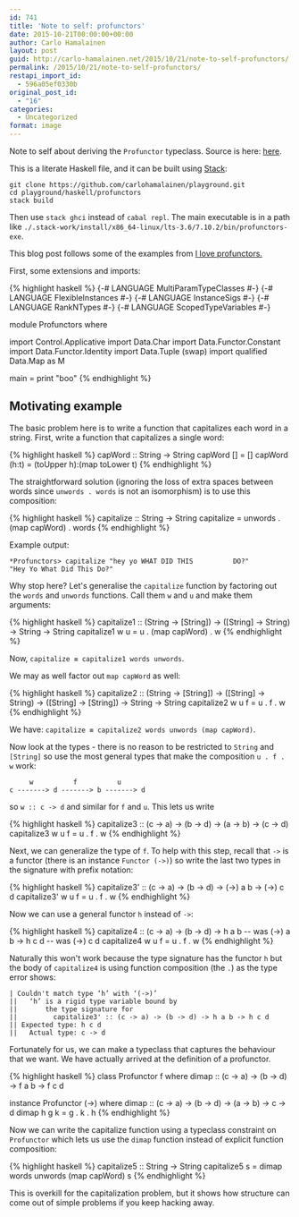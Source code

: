 ```yaml
---
id: 741
title: 'Note to self: profunctors'
date: 2015-10-21T00:00:00+00:00
author: Carlo Hamalainen
layout: post
guid: http://carlo-hamalainen.net/2015/10/21/note-to-self-profunctors/
permalink: /2015/10/21/note-to-self-profunctors/
restapi_import_id:
  - 596a05ef0330b
original_post_id:
  - "16"
categories:
  - Uncategorized
format: image
---
```


Note to self about deriving the ``Profunctor`` typeclass. Source is here: <a href="https://github.com/carlohamalainen/playground/tree/master/haskell/profunctors">here</a>. 

This is a literate Haskell file, and it can be built using <a href="https://github.com/commercialhaskell/stack">Stack</a>: 

```
git clone https://github.com/carlohamalainen/playground.git
cd playground/haskell/profunctors
stack build
```

Then use ``stack ghci`` instead of ``cabal repl``. The main executable is
in a path like ``./.stack-work/install/x86_64-linux/lts-3.6/7.10.2/bin/profunctors-exe``.  

This blog post follows some of the examples from <a href="https://www.fpcomplete.com/user/liyang/profunctors">I love profunctors.</a> 

First, some extensions and imports: 

{% highlight haskell %}
{-# LANGUAGE MultiParamTypeClasses #-}
{-# LANGUAGE FlexibleInstances     #-}
{-# LANGUAGE InstanceSigs          #-}
{-# LANGUAGE RankNTypes            #-}
{-# LANGUAGE ScopedTypeVariables   #-}

module Profunctors where

import Control.Applicative
import Data.Char
import Data.Functor.Constant
import Data.Functor.Identity
import Data.Tuple (swap)
import qualified Data.Map as M

main = print "boo"
{% endhighlight %}

## Motivating example 

The basic problem here is to write a function that
capitalizes each word in a string. First, write a
function that capitalizes a single word: 

{% highlight haskell %}
capWord :: String -> String
capWord [] = []
capWord (h:t) = (toUpper h):(map toLower t)
{% endhighlight %}

The straightforward solution (ignoring the loss of extra spaces
between words since ``unwords . words`` is not an isomorphism)
is to use this composition: 

{% highlight haskell %}
capitalize :: String -> String
capitalize = unwords . (map capWord) . words
{% endhighlight %}

Example output: 

```
*Profunctors> capitalize "hey yo WHAT DID THIS          DO?"
"Hey Yo What Did This Do?"
```

Why stop here? Let's generalise the ``capitalize``
function by factoring out the ``words``
and ``unwords`` functions. Call them ``w``
and ``u`` and make them arguments: 

{% highlight haskell %}
capitalize1 :: (String -> [String]) -> ([String] -> String) -> String -> String
capitalize1 w u = u . (map capWord) . w
{% endhighlight %}

Now, ``capitalize ≡ capitalize1 words unwords``. 

We may as well factor out ``map capWord`` as well: 

{% highlight haskell %}
capitalize2 :: (String -> [String])
             -> ([String] -> String)
             -> ([String] -> [String])
             -> String -> String
capitalize2 w u f = u . f . w
{% endhighlight %}

We have: ``capitalize ≡ capitalize2 words unwords (map capWord)``. 

Now look at the types - there is no reason to be restricted
to ``String`` and ``[String]`` so use the most
general types that make the composition ``u . f . w`` work: 

```
     w          f          u
c -------> d -------> b -------> d
```

so ``w :: c -> d`` and similar for ``f`` and ``u``.  This lets us write 

{% highlight haskell %}
capitalize3 :: (c -> a)
            -> (b -> d)
            -> (a -> b)
            -> (c -> d)
capitalize3 w u f = u . f . w
{% endhighlight %}

Next, we can generalize the type of ``f``. To help with this step, recall
that ``->`` is a functor (there is an instance ``Functor (->)``) so write
the last two types in the signature with prefix notation: 

{% highlight haskell %}
capitalize3' :: (c -> a)
             -> (b -> d)
             -> (->) a b
             -> (->) c d
capitalize3' w u f = u . f . w
{% endhighlight %}

Now we can use a general functor ``h`` instead of ``->``: 

{% highlight haskell %}
capitalize4 :: (c -> a)
            -> (b -> d)
            -> h a b -- was (->) a b
            -> h c d -- was (->) c d
capitalize4 w u f = u . f . w
{% endhighlight %}

Naturally this won't work because the type signature has the
functor ``h`` but the body of ``capitalize4``
is using function composition (the ``.``) as the type error
shows: 

```
| Couldn't match type ‘h’ with ‘(->)’
||   ‘h’ is a rigid type variable bound by
||       the type signature for
||         capitalize3' :: (c -> a) -> (b -> d) -> h a b -> h c d
|| Expected type: h c d
||   Actual type: c -> d
```

Fortunately for us, we can make a typeclass that captures the behaviour that we want.
We have actually arrived at the definition of a profunctor. 

{% highlight haskell %}
class Profunctor f where
  dimap :: (c -> a) -> (b -> d) -> f a b -> f c d

instance Profunctor (->) where
  dimap :: (c -> a) -> (b -> d) -> (a -> b) -> c -> d
  dimap h g k = g . k . h
{% endhighlight %}

Now we can write the capitalize function using
a typeclass constraint on ``Profunctor`` which lets us
use the ``dimap`` function instead
of explicit function composition: 

{% highlight haskell %}
capitalize5 :: String -> String
capitalize5 s = dimap words unwords (map capWord) s
{% endhighlight %}

This is overkill for the capitalization problem, but it shows how structure
can come out of simple problems if you keep hacking away. 
